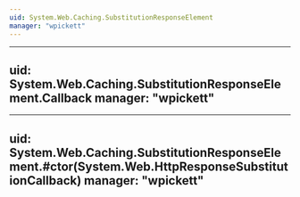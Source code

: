 ```yaml
---
uid: System.Web.Caching.SubstitutionResponseElement
manager: "wpickett"
---
```


---
uid: System.Web.Caching.SubstitutionResponseElement.Callback
manager: "wpickett"
---

---
uid: System.Web.Caching.SubstitutionResponseElement.#ctor(System.Web.HttpResponseSubstitutionCallback)
manager: "wpickett"
---
